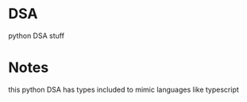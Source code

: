 # DSA

python DSA stuff

# Notes

this python DSA has types included to mimic languages like typescript
